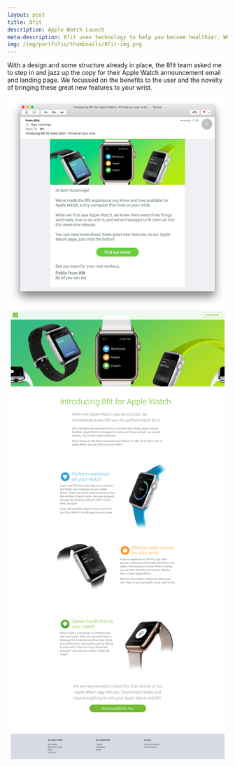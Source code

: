 ```yaml
---
layout: post
title: 8fit
description: Apple Watch Launch
meta-description: 8fit uses technology to help you become healthier. When it cams to explaining their new app, they came to me.
img: /img/portfolio/thumbnails/8fit-img.png
---
```


With a design and some structure already in place, the 8fit team asked me to step in and jazz up the copy for their Apple Watch announcement email and landing page. We focussed on the benefits to the user and the novelty of bringing these great new features to your wrist.

<img src="/img/portfolio/8fit-email-screenshot.png">

<center><img src="/img/portfolio/8fit-site-screenshot.png"></center>
 